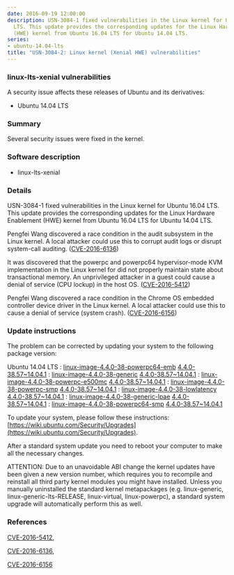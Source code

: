```yaml
---
date: 2016-09-19 12:00:00
description: USN-3084-1 fixed vulnerabilities in the Linux kernel for Ubuntu 16.04
  LTS. This update provides the corresponding updates for the Linux Hardware Enablement
  (HWE) kernel from Ubuntu 16.04 LTS for Ubuntu 14.04 LTS.
series:
- ubuntu-14.04-lts
title: "USN-3084-2: Linux kernel (Xenial HWE) vulnerabilities"
---
```


### linux-lts-xenial vulnerabilities

A security issue affects these releases of Ubuntu and its derivatives:

* Ubuntu 14.04 LTS

### Summary

Several security issues were fixed in the kernel. 

### Software description

* linux-lts-xenial 

### Details

USN-3084-1 fixed vulnerabilities in the Linux kernel for Ubuntu 16.04 LTS. This update provides the corresponding updates for the Linux Hardware Enablement (HWE) kernel from Ubuntu 16.04 LTS for Ubuntu 14.04 LTS.

Pengfei Wang discovered a race condition in the audit subsystem in the Linux kernel. A local attacker could use this to corrupt audit logs or disrupt system-call auditing. ([CVE-2016-6136](http://people.ubuntu.com/~ubuntu-security/cve/CVE-2016-6136))

It was discovered that the powerpc and powerpc64 hypervisor-mode KVM implementation in the Linux kernel for did not properly maintain state about transactional memory. An unprivileged attacker in a guest could cause a denial of service (CPU lockup) in the host OS. ([CVE-2016-5412](http://people.ubuntu.com/~ubuntu-security/cve/CVE-2016-5412))

Pengfei Wang discovered a race condition in the Chrome OS embedded controller device driver in the Linux kernel. A local attacker could use this to cause a denial of service (system crash). ([CVE-2016-6156](http://people.ubuntu.com/~ubuntu-security/cve/CVE-2016-6156)) 

### Update instructions

The problem can be corrected by updating your system to the following package version:

Ubuntu 14.04 LTS
 : [linux-image-4.4.0-38-powerpc64-emb](https://launchpad.net/ubuntu/+source/linux-lts-xenial) <span> [4.4.0-38.57~14.04.1](https://launchpad.net/ubuntu/+source/linux-lts-xenial/4.4.0-38.57~14.04.1) </span> 
 : [linux-image-4.4.0-38-generic](https://launchpad.net/ubuntu/+source/linux-lts-xenial) <span> [4.4.0-38.57~14.04.1](https://launchpad.net/ubuntu/+source/linux-lts-xenial/4.4.0-38.57~14.04.1) </span> 
 : [linux-image-4.4.0-38-powerpc-e500mc](https://launchpad.net/ubuntu/+source/linux-lts-xenial) <span> [4.4.0-38.57~14.04.1](https://launchpad.net/ubuntu/+source/linux-lts-xenial/4.4.0-38.57~14.04.1) </span> 
 : [linux-image-4.4.0-38-powerpc-smp](https://launchpad.net/ubuntu/+source/linux-lts-xenial) <span> [4.4.0-38.57~14.04.1](https://launchpad.net/ubuntu/+source/linux-lts-xenial/4.4.0-38.57~14.04.1) </span> 
 : [linux-image-4.4.0-38-lowlatency](https://launchpad.net/ubuntu/+source/linux-lts-xenial) <span> [4.4.0-38.57~14.04.1](https://launchpad.net/ubuntu/+source/linux-lts-xenial/4.4.0-38.57~14.04.1) </span> 
 : [linux-image-4.4.0-38-generic-lpae](https://launchpad.net/ubuntu/+source/linux-lts-xenial) <span> [4.4.0-38.57~14.04.1](https://launchpad.net/ubuntu/+source/linux-lts-xenial/4.4.0-38.57~14.04.1) </span> 
 : [linux-image-4.4.0-38-powerpc64-smp](https://launchpad.net/ubuntu/+source/linux-lts-xenial) <span> [4.4.0-38.57~14.04.1](https://launchpad.net/ubuntu/+source/linux-lts-xenial/4.4.0-38.57~14.04.1) </span> 

To update your system, please follow these instructions: [https://wiki.ubuntu.com/Security/Upgrades](https://wiki.ubuntu.com/Security/Upgrades).

After a standard system update you need to reboot your computer to make all the necessary changes.

ATTENTION: Due to an unavoidable ABI change the kernel updates have been given a new version number, which requires you to recompile and reinstall all third party kernel modules you might have installed. Unless you manually uninstalled the standard kernel metapackages (e.g. linux-generic, linux-generic-lts-RELEASE, linux-virtual, linux-powerpc), a standard system upgrade will automatically perform this as well. 

### References

 [CVE-2016-5412](http://people.ubuntu.com/~ubuntu-security/cve/CVE-2016-5412), 

 [CVE-2016-6136](http://people.ubuntu.com/~ubuntu-security/cve/CVE-2016-6136), 

 [CVE-2016-6156](http://people.ubuntu.com/~ubuntu-security/cve/CVE-2016-6156)
